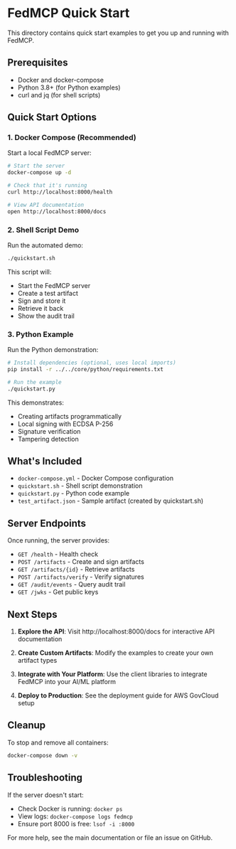 # FedMCP Quick Start

This directory contains quick start examples to get you up and running with FedMCP.

## Prerequisites

- Docker and docker-compose
- Python 3.8+ (for Python examples)
- curl and jq (for shell scripts)

## Quick Start Options

### 1. Docker Compose (Recommended)

Start a local FedMCP server:

```bash
# Start the server
docker-compose up -d

# Check that it's running
curl http://localhost:8000/health

# View API documentation
open http://localhost:8000/docs
```

### 2. Shell Script Demo

Run the automated demo:

```bash
./quickstart.sh
```

This script will:
- Start the FedMCP server
- Create a test artifact
- Sign and store it
- Retrieve it back
- Show the audit trail

### 3. Python Example

Run the Python demonstration:

```bash
# Install dependencies (optional, uses local imports)
pip install -r ../../core/python/requirements.txt

# Run the example
./quickstart.py
```

This demonstrates:
- Creating artifacts programmatically
- Local signing with ECDSA P-256
- Signature verification
- Tampering detection

## What's Included

- `docker-compose.yml` - Docker Compose configuration
- `quickstart.sh` - Shell script demonstration
- `quickstart.py` - Python code example
- `test_artifact.json` - Sample artifact (created by quickstart.sh)

## Server Endpoints

Once running, the server provides:

- `GET /health` - Health check
- `POST /artifacts` - Create and sign artifacts
- `GET /artifacts/{id}` - Retrieve artifacts
- `POST /artifacts/verify` - Verify signatures
- `GET /audit/events` - Query audit trail
- `GET /jwks` - Get public keys

## Next Steps

1. **Explore the API**: Visit http://localhost:8000/docs for interactive API documentation

2. **Create Custom Artifacts**: Modify the examples to create your own artifact types

3. **Integrate with Your Platform**: Use the client libraries to integrate FedMCP into your AI/ML platform

4. **Deploy to Production**: See the deployment guide for AWS GovCloud setup

## Cleanup

To stop and remove all containers:

```bash
docker-compose down -v
```

## Troubleshooting

If the server doesn't start:
- Check Docker is running: `docker ps`
- View logs: `docker-compose logs fedmcp`
- Ensure port 8000 is free: `lsof -i :8000`

For more help, see the main documentation or file an issue on GitHub.